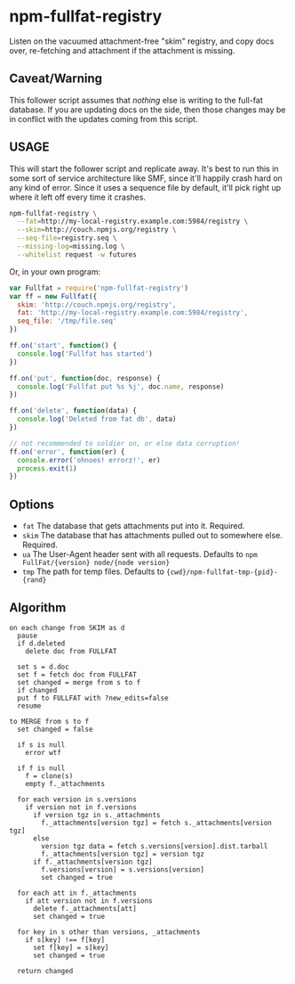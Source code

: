 # npm-fullfat-registry

Listen on the vacuumed attachment-free "skim" registry, and copy docs
over, re-fetching and attachment if the attachment is missing.

## Caveat/Warning

This follower script assumes that *nothing* else is writing to the
full-fat database.  If you are updating docs on the side, then those
changes may be in conflict with the updates coming from this script.

## USAGE

This will start the follower script and replicate away.  It's best to
run this in some sort of service architecture like SMF, since it'll
happily crash hard on any kind of error.  Since it uses a sequence
file by default, it'll pick right up where it left off every time it
crashes.

```bash
npm-fullfat-registry \
  --fat=http://my-local-registry.example.com:5984/registry \
  --skim=http://couch.npmjs.org/registry \
  --seq-file=registry.seq \
  --missing-log=missing.log \
  --whitelist request -w futures
```

Or, in your own program:

```javascript
var Fullfat = require('npm-fullfat-registry')
var ff = new Fullfat({
  skim: 'http://couch.npmjs.org/registry',
  fat: 'http://my-local-registry.example.com:5984/registry',
  seq_file: '/tmp/file.seq'
})

ff.on('start', function() {
  console.log('Fullfat has started')
})

ff.on('put', function(doc, response) {
  console.log('Fullfat put %s %j', doc.name, response)
})

ff.on('delete', function(data) {
  console.log('Deleted from fat db', data)
})

// not recommended to soldier on, or else data corruption!
ff.on('error', function(er) {
  console.error('ohnoes! errorz!', er)
  process.exit(1)
})
```

## Options

* `fat` The database that gets attachments put into it. Required.
* `skim` The database that has attachments pulled out to somewhere
  else. Required.
* `ua` The User-Agent header sent with all requests. Defaults to
  `npm FullFat/{version} node/{node version}`
* `tmp` The path for temp files.  Defaults to
  `{cwd}/npm-fullfat-tmp-{pid}-{rand}`

## Algorithm

```
on each change from SKIM as d
  pause
  if d.deleted
    delete doc from FULLFAT

  set s = d.doc
  set f = fetch doc from FULLFAT
  set changed = merge from s to f
  if changed
  put f to FULLFAT with ?new_edits=false
  resume

to MERGE from s to f
  set changed = false

  if s is null
    error wtf

  if f is null
    f = clone(s)
    empty f._attachments

  for each version in s.versions
    if version not in f.versions
      if version tgz in s._attachments
        f._attachments[version tgz] = fetch s._attachments[version tgz]
      else
        version tgz data = fetch s.versions[version].dist.tarball
        f._attachments[version tgz] = version tgz
      if f._attachments[version tgz]
        f.versions[version] = s.versions[version]
        set changed = true

  for each att in f._attachments
    if att version not in f.versions
      delete f._attachments[att]
      set changed = true

  for key in s other than versions, _attachments
    if s[key] !== f[key]
      set f[key] = s[key]
      set changed = true

  return changed
```

